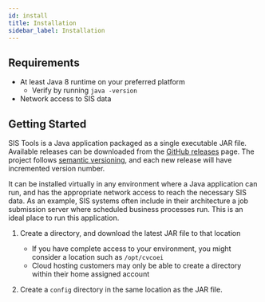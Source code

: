 ```yaml
---
id: install
title: Installation
sidebar_label: Installation
---
```


## Requirements

* At least Java 8 runtime on your preferred platform
    * Verify by running `java -version`
* Network access to SIS data

## Getting Started

SIS Tools is a Java application packaged as a single executable JAR file. Available releases can be downloaded from the [GitHub releases](https://github.com/cloudmation-llc/cvc-oei-sis-tools/releases) page. The project follows [semantic versioning](https://semver.org), and each new release will have incremented version number.

It can be installed virtually in any environment where a Java application can run, and has the appropriate network access to reach the necessary SIS data. As an example, SIS systems often include in their architecture a job submission server where scheduled business processes run. This is an ideal place to run this application. 

1. Create a directory, and download the latest JAR file to that location
    * If you have complete access to your environment, you might consider a location such as `/opt/cvcoei`
    * Cloud hosting customers may only be able to create a directory within their home assigned account

2. Create a `config` directory in the same location as the JAR file.